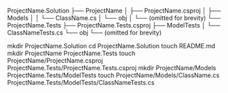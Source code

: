 ProjectName.Solution
├── ProjectName
│   ├── ProjectName.csproj
│   ├── Models
│   │   └── ClassName.cs
│   └── obj
│        └── (omitted for brevity)
└── ProjectName.Tests
    ├── ProjectName.Tests.csproj
    ├── ModelTests
    │   └── ClassNameTests.cs
    └── obj
        └── (omitted for brevity)

mkdir ProjectName.Solution
cd ProjectName.Solution
touch README.md
mkdir ProjectName ProjectName.Tests
touch ProjectName/ProjectName.csproj ProjectName.Tests/ProjectName.Tests.csproj
mkdir ProjectName/Models ProjectName.Tests/ModelTests
touch ProjectName/Models/ClassName.cs ProjectName.Tests/ModelTests/ClassNameTests.cs
